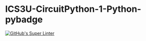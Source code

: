 # ICS3U-CircuitPython-1-Python-pybadge

[![GitHub's Super Linter](https://github.com/haokai-li/ICS3U-CircuitPython-1-Python-pybadge/workflows/GitHub's%20Super%20Linter/badge.svg)](https://github.com/haokai-li/ICS3U-CircuitPython-1-Python-pybadge/actions)
